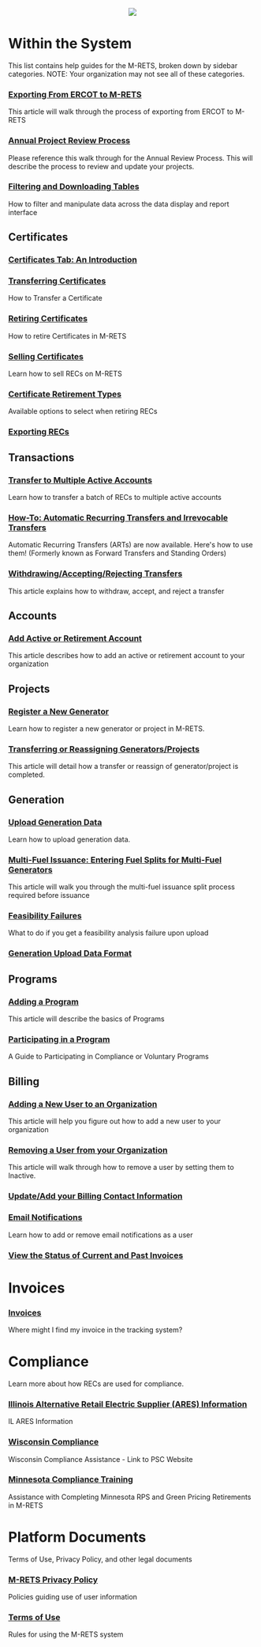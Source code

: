 <p align="center">
  <img align="center" src="https://www.mrets.org/wp-content/uploads/2019/08/mrets_logo_@2x-2.png">
</p>

# Within the System

This list contains help guides for the M-RETS, broken down by sidebar categories. NOTE: Your organization may not see all of these categories.

### [Exporting From ERCOT to M-RETS](https://mrets.github.io/Help/ercot)
This article will walk through the process of exporting from ERCOT to M-RETS

### [Annual Project Review Process](https://mrets.github.io/Help/annual_project_review)
Please reference this walk through for the Annual Review Process. This will describe the process to review and update your projects.

### [Filtering and Downloading Tables](https://mrets.github.io/Help/filtering_tables)

How to filter and manipulate data across the data display and report interface

## Certificates

### [Certificates Tab: An Introduction](https://mrets.github.io/Help/certificates_tab)

### [Transferring Certificates](https://mrets.github.io/Help/certificates_transferring_certificates)
How to Transfer a Certificate

### [Retiring Certificates](https://mrets.github.io/Help/certificates_retiring_certificates)
How to retire Certificates in M-RETS

### [Selling Certificates](https://mrets.github.io/Help/certificates_selling_certificates)
Learn how to sell RECs on M-RETS

### [Certificate Retirement Types](https://mrets.github.io/Help/certificate_retirements)
Available options to select when retiring RECs

### [Exporting RECs](https://mrets.github.io/Help/certificates_exporting_certifcates)

## Transactions

### [Transfer to Multiple Active Accounts](https://mrets.github.io/Help/transactions_transfer_to_multiple)
Learn how to transfer a batch of RECs to multiple active accounts

### [How-To: Automatic Recurring Transfers and Irrevocable Transfers](https://mrets.github.io/Help/transactions_automatic_recurring_transfers)
Automatic Recurring Transfers (ARTs) are now available. Here's how to use them! (Formerly known as Forward Transfers and Standing Orders)

### [Withdrawing/Accepting/Rejecting Transfers](https://mrets.github.io/Help/transactions_withdrawing_accepting_rejecting_transfers)
This article explains how to withdraw, accept, and reject a transfer

## Accounts

### [Add Active or Retirement Account](https://mrets.github.io/Help/add_account)
This article describes how to add an active or retirement account to your organization

## Projects

### [Register a New Generator](https://mrets.github.io/Help/projects_new_generator)
Learn how to register a new generator or project in M-RETS.

### [Transferring or Reassigning Generators/Projects](https://mrets.github.io/Help/projects_transferring_generator)
This article will detail how a transfer or reassign of generator/project is completed.

## Generation

### [Upload Generation Data](https://mrets.github.io/Help/generation_upload_data)
Learn how to upload generation data.

### [Multi-Fuel Issuance: Entering Fuel Splits for Multi-Fuel Generators](https://mrets.github.io/Help/generation_multi_fuel)
This article will walk you through the multi-fuel issuance split process required before issuance

### [Feasibility Failures](https://mrets.github.io/Help/generation_feasibility_failures)
What to do if you get a feasibility analysis failure upon upload

### [Generation Upload Data Format](https://mrets.github.io/Help/generation_upload_format)

## Programs

### [Adding a Program](https://mrets.github.io/Help/program_adding_program)
This article will describe the basics of Programs

### [Participating in a Program](https://mrets.github.io/Help/program_participating_programs)
A Guide to Participating in Compliance or Voluntary Programs

## Billing

### [Adding a New User to an Organization](https://mrets.github.io/Help/billing_adding_new_user)
This article will help you figure out how to add a new user to your organization

### [Removing a User from your Organization](https://mrets.github.io/Help/billing_removing_user)
This article will walk through how to remove a user by setting them to Inactive.

### [Update/Add your Billing Contact Information](https://mrets.github.io/Help/billing_add_update_billing_info)

### [Email Notifications](https://mrets.github.io/Help/billing_email_notifications)
Learn how to add or remove email notifications as a user

### [View the Status of Current and Past Invoices](https://mrets.github.io/Help/billing_viewing_invoices)

# Invoices

### [Invoices](https://mrets.github.io/Help/invoices)
Where might I find my invoice in the tracking system?

# Compliance
Learn more about how RECs are used for compliance.

### [Illinois Alternative Retail Electric Supplier (ARES) Information](https://mrets.github.io/Help/compliance_il_ares)
IL ARES Information

### [Wisconsin Compliance](https://mrets.github.io/Help/compliance_wi_compliance)
Wisconsin Compliance Assistance - Link to PSC Website

### [Minnesota Compliance Training](https://mrets.github.io/Help/compliance_mn_compliance)
Assistance with Completing Minnesota RPS and Green Pricing Retirements in M-RETS

# Platform Documents
Terms of Use, Privacy Policy, and other legal documents

### [M-RETS Privacy Policy](https://mrets.github.io/Help/platorm_privacy_policy)
Policies guiding use of user information

### [Terms of Use](https://mrets.github.io/Help/platform_terms_of_use)
Rules for using the M-RETS system
